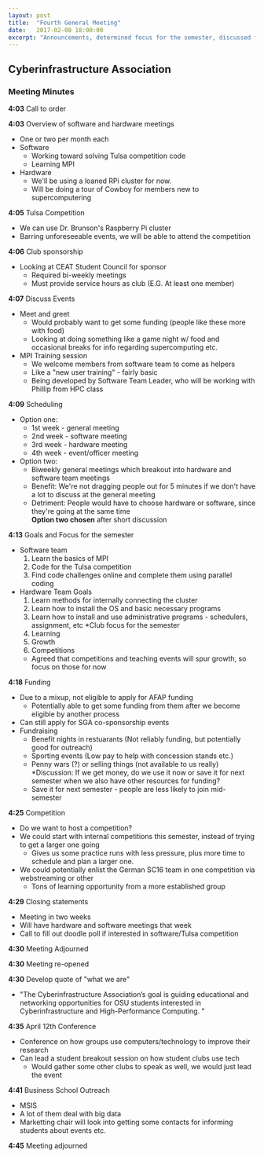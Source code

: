 ```yaml
---
layout: post
title:  "Fourth General Meeting"
date:   2017-02-08 18:00:00
excerpt: "Announcements, determined focus for the semester, discussed funding and outreach"
---
```


## Cyberinfrastructure Association  

### Meeting Minutes  

**4:03** Call to order  

**4:03** Overview of software and hardware meetings  
 * One or two per month each  
 * Software  
   * Working toward solving Tulsa competition code  
   * Learning MPI  
 * Hardware  
   * We'll be using a loaned RPi cluster for now.  
   * Will be doing a tour of Cowboy for members new to supercomputering

**4:05** Tulsa Competition  
 * We can use Dr. Brunson's Raspberry Pi cluster  
 * Barring unforeseeable events, we will be able to attend the competition  

**4:06** Club sponsorship  
 * Looking at CEAT Student Council for sponsor  
   * Required bi-weekly meetings  
   * Must provide service hours as club (E.G. At least one member)  

**4:07** Discuss Events  
 * Meet and greet  
   * Would probably want to get some funding (people like these more with food)  
   * Looking at doing something like a game night w/ food and occasional breaks for info regarding supercomputing etc.  
 * MPI Training session  
   * We welcome members from software team to come as helpers  
   * Like a "new user training" - fairly basic  
   * Being developed by Software Team Leader, who will be working with Phillip from HPC class  
   
**4:09** Scheduling  
 * Option one:  
   * 1st week - general meeting   
   * 2nd week - software meeting  
   * 3rd week - hardware meeting  
   * 4th week - event/officer meeting  
 * Option two:  
   * Biweekly general meetings which breakout into hardware and software team meetings  
   * Benefit: We're not dragging people out for 5 minutes if we don't have a lot to discuss at the general meeting  
   * Detriment: People would have to choose hardware or software, since they're going at the same time  
**Option two chosen** after short discussion  

**4:13** Goals and Focus for the semester
 * Software team
   1. Learn the basics of MPI
   2. Code for the Tulsa competition
   3. Find code challenges online and complete them using parallel coding
 * Hardware Team Goals
   1. Learn methods for internally connecting the cluster
   2. Learn how to install the OS and basic necessary programs
   3. Learn how to install and use administrative programs - schedulers, assignment, etc
 *Club focus for the semester
   1. Learning
   2. Growth
   3. Competitions
   * Agreed that competitions and teaching events will spur growth, so focus on those for now

**4:18** Funding
 * Due to a mixup, not eligible to apply for AFAP funding
   * Potentially able to get some funding from them after we become eligible by another process
 * Can still apply for SGA co-sponsorship events
 * Fundraising
   * Benefit nights in restuarants (Not reliably funding, but potentially good for outreach)
   * Sporting events (Low pay to help with concession stands etc.)
   * Penny wars (?) or selling things (not available to us really)
 *Discussion: If we get money, do we use it now or save it for next semester when we also have other resources for funding?
   * Save it for next semester - people are less likely to join mid-semester
 
**4:25** Competition
 * Do we want to host a competition?
 * We could start with internal competitions this semester, instead of trying to get a larger one going
   * Gives us some practice runs with less pressure, plus more time to schedule and plan a larger one.
 * We could potentially enlist the German SC16 team in one competition via webstreaming or other
   * Tons of learning opportunity from a more established group

**4:29** Closing statements
 * Meeting in two weeks
 * Will have hardware and software meetings that week
 * Call to fill out doodle poll if interested in software/Tulsa competition
 
**4:30** Meeting Adjourned

**4:30** Meeting re-opened
   
**4:30** Develop quote of "what we are"
 * "The Cyberinfrastructure Association’s goal is guiding educational and networking opportunities for OSU students interested in 
 Cyberinfrastructure and High-Performance Computing. "

**4:35** April 12th Conference
 * Conference on how groups use computers/technology to improve their research
 * Can lead a student breakout session on how student clubs use tech
   * Would gather some other clubs to speak as well, we would just lead the event

**4:41** Business School Outreach
 * MSIS
 * A lot of them deal with big data
 * Marketting chair will look into getting some contacts for informing students about events etc.
 
**4:45** Meeting adjourned
